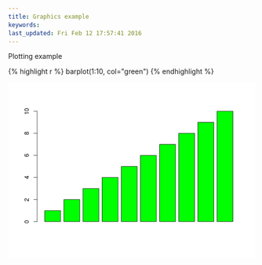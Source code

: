 ```yaml
---
title: Graphics example
keywords: 
last_updated: Fri Feb 12 17:57:41 2016
---
```


Plotting example

{% highlight r %}
barplot(1:10, col="green")
{% endhighlight %}

![](Rbasics_images/plot_example-1.png)

